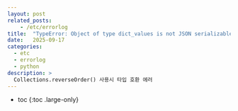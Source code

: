```yaml
---
layout: post
related_posts:
    - /etc/errorlog
title:  "TypeError: Object of type dict_values is not JSON serializable"
date:   2025-09-17
categories:
  - etc
  - errorlog
  - python
description: >
  Collections.reverseOrder() 사용시 타입 호환 에러
---
```

* toc
{:toc .large-only}